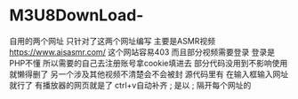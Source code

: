 # M3U8DownLoad-
自用的两个网址 只针对了这两个网址编写 主要是ASMR视频
https://www.aisasmr.com/ 这个网站容易403 而且部分视频需要登录 登录是PHP不懂 所以需要的自己去注册账号拿cookie填进去 部分代码没用到不影响使用 就懒得删了
另一个涉及其他视频不清楚会不会被封 源代码里有 
在输入框输入网址就行了 有播放器的网页就是了 ctrl+v自动补齐 ;  是以 ; 隔开每个网址的
